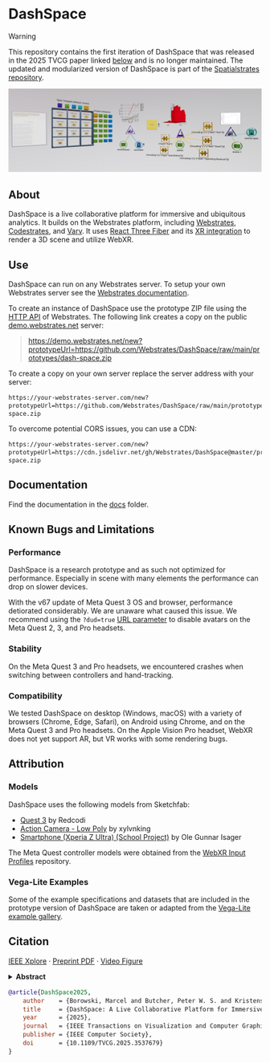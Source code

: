 # DashSpace

> [!WARNING]
> This repository contains the first iteration of DashSpace that was released in the 2025 TVCG paper linked [below](#citation) and is no longer maintained. The updated and modularized version of DashSpace is part of the [Spatialstrates repository](https://github.com/Webstrates/Spatialstrates).

<p align="center">
    <a href="https://demo.webstrates.net/new?prototypeUrl=https://github.com/Webstrates/DashSpace/raw/main/prototypes/dash-space.zip" target="_blank"><img src="docs/title.jpg" /></a>
</p>


## About

DashSpace is a live collaborative platform for immersive and ubiquitous analytics. It builds on the Webstrates platform, including [Webstrates](https://www.webstrates.net/), [Codestrates](https://codestrates.projects.cavi.au.dk/), and [Varv](https://varv.projects.cavi.au.dk/). It uses [React Three Fiber](https://github.com/pmndrs/react-three-fiber/) and its [XR integration](https://github.com/pmndrs/xr) to render a 3D scene and utilize WebXR.


## Use

DashSpace can run on any Webstrates server. To setup your own Webstrates server see the [Webstrates documentation](https://webstrates.github.io/gettingstarted/installation.html).

To create an instance of DashSpace use the prototype ZIP file using the [HTTP API](https://webstrates.github.io/userguide/http-api.html) of Webstrates. The following link creates a copy on the public [demo.webstrates.net](https://demo.webstrates.net/) server:

> https://demo.webstrates.net/new?prototypeUrl=https://github.com/Webstrates/DashSpace/raw/main/prototypes/dash-space.zip

To create a copy on your own server replace the server address with your server:

```
https://your-webstrates-server.com/new?prototypeUrl=https://github.com/Webstrates/DashSpace/raw/main/prototypes/dash-space.zip
```

To overcome potential CORS issues, you can use a CDN:

```
https://your-webstrates-server.com/new?prototypeUrl=https://cdn.jsdelivr.net/gh/Webstrates/DashSpace@master/prototypes/dash-space.zip
```


## Documentation

Find the documentation in the [docs](docs) folder.


## Known Bugs and Limitations

### Performance

DashSpace is a research prototype and as such not optimized for performance. Especially in scene with many elements the performance can drop on slower devices.

With the v67 update of Meta Quest 3 OS and browser, performance detiorated considerably. We are unaware what caused this issue. We recommend using the `?dud=true` [URL parameter](docs/url-options.md) to disable avatars on the Meta Quest 2, 3, and Pro headsets.



### Stability

On the Meta Quest 3 and Pro headsets, we encountered crashes when switching between controllers and hand-tracking.


### Compatibility

We tested DashSpace on desktop (Windows, macOS) with a variety of browsers (Chrome, Edge, Safari), on Android using Chrome, and on the Meta Quest 3 and Pro headsets. On the Apple Vision Pro headset, WebXR does not yet support AR, but VR works with some rendering bugs.


## Attribution

### Models

DashSpace uses the following models from Sketchfab:

- [Quest 3](https://sketchfab.com/3d-models/quest-3-e5c334a9598c4e85bb182eebf15a2e32) by Redcodi
- [Action Camera - Low Poly](https://sketchfab.com/3d-models/action-camera-low-poly-b28bfbdfc62644beacf1e3c2c3423477) by xylvnking
- [Smartphone (Xperia Z Ultra) (School Project)](https://sketchfab.com/3d-models/smartphone-xperia-z-ultra-school-project-18a917d8619441b1ba46da856e43c43f) by Ole Gunnar Isager

The Meta Quest controller models were obtained from the [WebXR Input Profiles](https://github.com/immersive-web/webxr-input-profiles) repository.


### Vega-Lite Examples

Some of the example specifications and datasets that are included in the prototype version of DashSpace are taken or adapted from the [Vega-Lite example gallery](https://vega.github.io/vega-lite/examples/).


## Citation

[IEEE Xplore](https://doi.org/10.1109/TVCG.2025.3537679) · [Preprint PDF](https://pure.au.dk/ws/portalfiles/portal/418542389/TVCG_2025_DashSpace_Draft.pdf) · [Video Figure](https://www.youtube.com/watch?v=kyK20t7da8Q)

<details>
<summary><b>Abstract</b></summary>
We introduce DashSpace, a live collaborative immersive and ubiquitous analytics (IA/UA) platform designed for handheld and head-mounted Augmented/Extended Reality (AR/XR) implemented using WebXR and open standards. To bridge the gap between existing web-based visualizations and the immersive analytics setting, DashSpace supports visualizing both legacy D3 and Vega-Lite visualizations on 2D planes, and extruding Vega-Lite specifications into 2.5D. It also supports fully 3D visual representations using the Optomancy grammar. To facilitate authoring new visualizations in immersive XR, the platform provides a visual authoring mechanism where the user groups specification snippets to construct visualizations dynamically. The approach is fully persistent and collaborative, allowing multiple participants—whose presence is shown using 3D avatars and webcam feeds—to interact with the shared space synchronously, both co-located and remotely. We present three examples of DashSpace in action: immersive data analysis in 3D space, synchronous collaboration, and immersive data presentations.
</details>

```bibtex
@article{DashSpace2025,
    author    = {Borowski, Marcel and Butcher, Peter W. S. and Kristensen, Janus Bager and Petersen, Jonas Oxenbøll and Ritsos, Panagiotis D. and Klokmose, Clemens N. and Elmqvist, Niklas},
    title     = {DashSpace: A Live Collaborative Platform for Immersive and Ubiquitous Analytics},
    year      = {2025},
    journal   = {IEEE Transactions on Visualization and Computer Graphics},
    publisher = {IEEE Computer Society},
    doi       = {10.1109/TVCG.2025.3537679}
}
```
